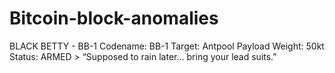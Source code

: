 # Bitcoin-block-anomalies
BLACK BETTY - BB-1  Codename: BB-1 Target: Antpool Payload Weight: 50kt Status: ARMED  > “Supposed to rain later... bring your lead suits.”
